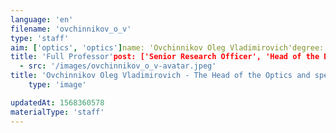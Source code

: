 ```yaml
---
language: 'en'
filename: 'ovchinnikov_o_v'
type: 'staff'
aim: ['optics', 'optics']name: 'Ovchinnikov Oleg Vladimirovich'degree: 'Doctor of Physico-Mathematical Sciences'
title: 'Full Professor'post: ['Senior Research Officer', 'Head of the Department']speciality: '(01.04.05) Optics'contacts: []avatar:
  - src: '/images/ovchinnikov_o_v-avatar.jpeg'
title: 'Ovchinnikov Oleg Vladimirovich - The Head of the Optics and spectroscopy Department'
    type: 'image'

updatedAt: 1568360578
materialType: 'staff'
---
```


